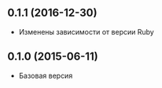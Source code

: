 ## 0.1.1 (2016-12-30)

* Изменены зависимости от версии Ruby

## 0.1.0 (2015-06-11)

* Базовая версия